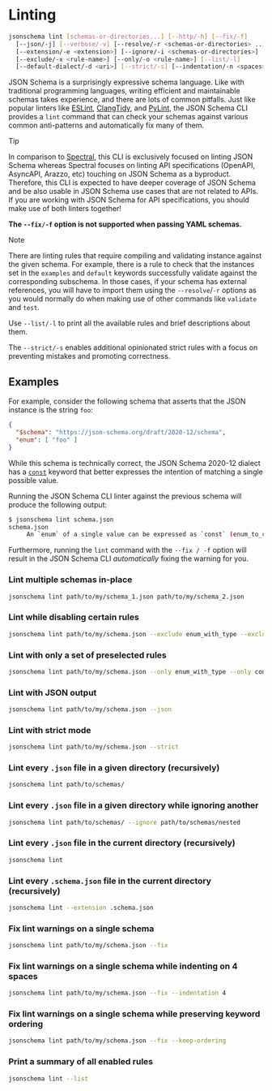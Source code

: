 Linting
=======

```sh
jsonschema lint [schemas-or-directories...] [--http/-h] [--fix/-f]
  [--json/-j] [--verbose/-v] [--resolve/-r <schemas-or-directories> ...]
  [--extension/-e <extension>] [--ignore/-i <schemas-or-directories>]
  [--exclude/-x <rule-name>] [--only/-o <rule-name>] [--list/-l]
  [--default-dialect/-d <uri>] [--strict/-s] [--indentation/-n <spaces>]
```

JSON Schema is a surprisingly expressive schema language. Like with traditional
programming languages, writing efficient and maintainable schemas takes
experience, and there are lots of common pitfalls. Just like popular linters
like [ESLint](https://eslint.org),
[ClangTidy](https://clang.llvm.org/extra/clang-tidy/), and
[PyLint](https://www.pylint.org), the JSON Schema CLI provides a `lint` command
that can check your schemas against various common anti-patterns and
automatically fix many of them.

> [!TIP]
> In comparison to [Spectral](https://github.com/stoplightio/spectral), this
> CLI is exclusively focused on linting JSON Schema whereas Spectral focuses on
> linting API specifications (OpenAPI, AsyncAPI, Arazzo, etc) touching on JSON
> Schema as a byproduct. Therefore, this CLI is expected to have deeper
> coverage of JSON Schema and be also usable in JSON Schema use cases that are
> not related to APIs. If you are working with JSON Schema for API
> specifications, you should make use of both linters together!

**The `--fix/-f` option is not supported when passing YAML schemas.**

> [!NOTE]
> There are linting rules that require compiling and validating instance
> against the given schema. For example, there is a rule to check that the
> instances set in the `examples` and `default` keywords successfully validate
> against the corresponding subschema. In those cases, if your schema has
> external references, you will have to import them using the `--resolve`/`-r`
> options as you would normally do when making use of other commands like
> `validate` and `test`.

Use `--list/-l` to print all the available rules and brief descriptions about
them.

The `--strict/-s` enables additional opinionated strict rules with a focus on
preventing mistakes and promoting correctness.

Examples
--------

For example, consider the following schema that asserts that the JSON instance
is the string `foo`:

```json
{
  "$schema": "https://json-schema.org/draft/2020-12/schema",
  "enum": [ "foo" ]
}
```

While this schema is technically correct, the JSON Schema 2020-12 dialect has a
[`const`](https://www.learnjsonschema.com/2020-12/validation/const/) keyword
that better expresses the intention of matching a single possible value.

Running the JSON Schema CLI linter against the previous schema will produce the
following output:

```sh
$ jsonschema lint schema.json
schema.json
     An `enum` of a single value can be expressed as `const` (enum_to_const)
```

Furthermore, running the `lint` command with the `--fix / -f` option will
result in the JSON Schema CLI *automatically* fixing the warning for you.

### Lint multiple schemas in-place

```sh
jsonschema lint path/to/my/schema_1.json path/to/my/schema_2.json
```

### Lint while disabling certain rules

```sh
jsonschema lint path/to/my/schema.json --exclude enum_with_type --exclude const_with_type
```

### Lint with only a set of preselected rules

```sh
jsonschema lint path/to/my/schema.json --only enum_with_type --only const_with_type
```

### Lint with JSON output

```sh
jsonschema lint path/to/my/schema.json --json
```

### Lint with strict mode

```sh
jsonschema lint path/to/my/schema.json --strict
```

### Lint every `.json` file in a given directory (recursively)

```sh
jsonschema lint path/to/schemas/
```

### Lint every `.json` file in a given directory while ignoring another

```sh
jsonschema lint path/to/schemas/ --ignore path/to/schemas/nested
```

### Lint every `.json` file in the current directory (recursively)

```sh
jsonschema lint
```

### Lint every `.schema.json` file in the current directory (recursively)

```sh
jsonschema lint --extension .schema.json
```

### Fix lint warnings on a single schema

```sh
jsonschema lint path/to/my/schema.json --fix
```

### Fix lint warnings on a single schema while indenting on 4 spaces

```sh
jsonschema lint path/to/my/schema.json --fix --indentation 4
```

### Fix lint warnings on a single schema while preserving keyword ordering

```sh
jsonschema lint path/to/my/schema.json --fix --keep-ordering
```

### Print a summary of all enabled rules

```sh
jsonschema lint --list
```
